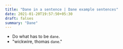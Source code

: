 ```yaml
---
title: "Dane in a sentence | Dane example sentences"
date: 2021-01-20T19:57:50+05:30
draft: falses
summary: "Dane"
---
```

- Do what has to be `dane`.
- "wickwire, thomas `dane`."
                 
